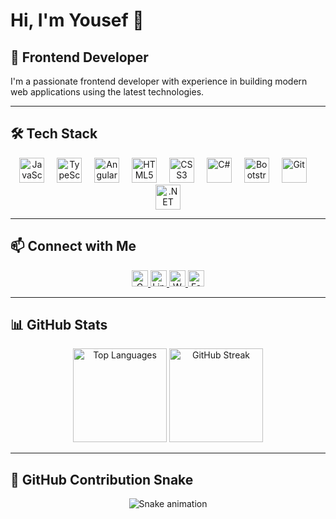# Hi, I'm Yousef 👋

## 🚀 Frontend Developer

I'm a passionate frontend developer with experience in building modern web applications using the latest technologies.

---

## 🛠️ Tech Stack

<div align="center">
  <img src="https://cdn.jsdelivr.net/gh/devicons/devicon/icons/javascript/javascript-original.svg" height="40" alt="JavaScript" />
  <img width="12" />
  <img src="https://cdn.jsdelivr.net/gh/devicons/devicon/icons/typescript/typescript-original.svg" height="40" alt="TypeScript" />
  <img width="12" />
  <img src="https://cdn.jsdelivr.net/gh/devicons/devicon/icons/angularjs/angularjs-original.svg" height="40" alt="Angular" />
  <img width="12" />
  <img src="https://cdn.jsdelivr.net/gh/devicons/devicon/icons/html5/html5-original.svg" height="40" alt="HTML5" />
  <img width="12" />
  <img src="https://cdn.jsdelivr.net/gh/devicons/devicon/icons/css3/css3-original.svg" height="40" alt="CSS3" />
  <img width="12" />
  <img src="https://cdn.jsdelivr.net/gh/devicons/devicon/icons/csharp/csharp-original.svg" height="40" alt="C#" />
  <img width="12" />
  <img src="https://cdn.jsdelivr.net/gh/devicons/devicon/icons/bootstrap/bootstrap-original.svg" height="40" alt="Bootstrap" />
  <img width="12" />
  <img src="https://cdn.jsdelivr.net/gh/devicons/devicon/icons/git/git-original.svg" height="40" alt="Git" />
  <img width="12" />
  <img src="https://cdn.jsdelivr.net/gh/devicons/devicon/icons/dotnetcore/dotnetcore-original.svg" height="40" alt=".NET Core" />
</div>

---

## 📫 Connect with Me

<div align="center">
  <a href="mailto:yousefnabil88@gmail.com" target="_blank">
    <img src="https://img.shields.io/badge/Gmail-D14836?style=flat&logo=gmail&logoColor=white" height="26" alt="Gmail" />
  </a>
  <a href="https://www.linkedin.com/in/yousef-nabil-74709923b/" target="_blank">
    <img src="https://img.shields.io/badge/LinkedIn-0077B5?style=flat&logo=linkedin&logoColor=white" height="26" alt="LinkedIn" />
  </a>
  <a href="https://wa.me/qr/G3GLYXTRIC6VA1" target="_blank">
    <img src="https://img.shields.io/badge/WhatsApp-25D366?style=flat&logo=whatsapp&logoColor=white" height="26" alt="WhatsApp" />
  </a>
  <a href="https://www.facebook.com/share/1XdUjrKKPH/" target="_blank">
    <img src="https://img.shields.io/badge/Facebook-1877F2?style=flat&logo=facebook&logoColor=white" height="26" alt="Facebook" />
  </a>
</div>

---

## 📊 GitHub Stats

<div align="center">
  <img src="https://github-readme-stats.vercel.app/api/top-langs?username=yousefNabil898&layout=compact&langs_count=5&theme=dracula&hide_border=true" height="150" alt="Top Languages" />
  <img src="https://streak-stats.demolab.com?user=yousefNabil898&mode=daily&theme=dracula&hide_border=true" height="150" alt="GitHub Streak" />
</div>

---

## 🐍 GitHub Contribution Snake

<p align="center">
  <img src="https://raw.githubusercontent.com/yousefNabil898/yousefNabil898/output/snake.svg" alt="Snake animation" />
</p>
